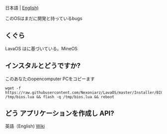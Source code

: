 日本語 | [English)](https://github.com/Nexoniarz/LavaOS/blob/master/README.md) 

このOSはまだに開発と持っているbugs

## くぐら

LavaOS はに基づいている。MineOS
## インスタルとどうですか?

このあなたのopencomputer PCをコピーます

	wget -f https://raw.githubusercontent.com/Nexoniarz/LavaOS/master/Installer/BIOS.lua /tmp/bios.lua && flash -q /tmp/bios.lua && reboot


## どう アプリケーションを作成し API?

英語（English)
[Wiki](https://github.com/IgorTimofeev/MineOS/wiki)

